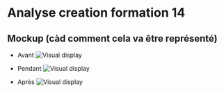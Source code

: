 # Analyse creation formation 14
## Mockup (càd comment cela va être représenté)
- Avant
![Visual display](https://user-images.githubusercontent.com/90777424/197619188-40e7143b-6eb7-408e-9c71-2870835725f3.jpg)

- Pendant
![Visual display](https://user-images.githubusercontent.com/90777424/197619215-d7aa1ef2-1fb8-4755-8529-8edb4ba6a3fc.jpg)

- Après
![Visual display](https://user-images.githubusercontent.com/90777424/197619247-207aaf1d-a19e-4aaf-8c69-976e73d2e21d.jpg)

